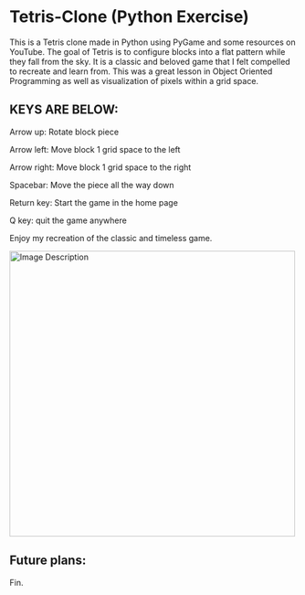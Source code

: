 # Tetris-Clone (Python Exercise)

This is a Tetris clone made in Python using PyGame and some resources on YouTube.
The goal of Tetris is to configure blocks into a flat pattern while they fall from the sky. It is a classic and beloved game that I felt compelled to recreate and learn from.
This was a great lesson in Object Oriented Programming as well as visualization of pixels within a grid space.


## KEYS ARE BELOW:
Arrow up: Rotate block piece

Arrow left: Move block 1 grid space to the left

Arrow right: Move block 1 grid space to the right

Spacebar: Move the piece all the way down 

Return key: Start the game in the home page

Q key: quit the game anywhere

Enjoy my recreation of the classic and timeless game.

<img src="https://github.com/TenzingPalden/Tetris_clone_Python/assets/85039775/81b8b719-4a49-4c69-96e4-cb34401902b5" alt="Image Description" width="500"/>

## Future plans:
 Fin. 

